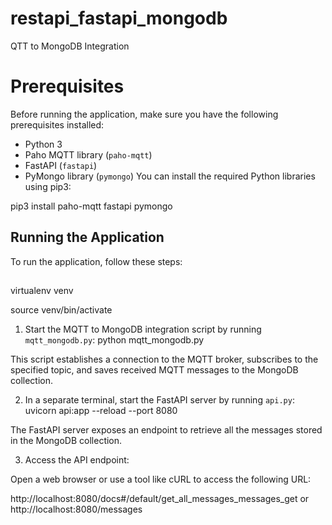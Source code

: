 # restapi_fastapi_mongodb
QTT to MongoDB Integration
# Prerequisites
Before running the application, make sure you have the following prerequisites installed:

- Python 3
- Paho MQTT library (`paho-mqtt`)
- FastAPI (`fastapi`)
- PyMongo library (`pymongo`)
You can install the required Python libraries using pip3:

pip3 install paho-mqtt fastapi pymongo

## Running the Application

To run the application, follow these steps:

##
virtualenv venv


source venv/bin/activate



1. Start the MQTT to MongoDB integration script by running `mqtt_mongodb.py`:
    python mqtt_mongodb.py

This script establishes a connection to the MQTT broker, subscribes to the specified topic, and saves received MQTT messages to the MongoDB collection.

2. In a separate terminal, start the FastAPI server by running `api.py`:
    uvicorn api:app --reload --port 8080

The FastAPI server exposes an endpoint to retrieve all the messages stored in the MongoDB collection.

3. Access the API endpoint:

Open a web browser or use a tool like cURL to access the following URL:

http://localhost:8080/docs#/default/get_all_messages_messages_get
or
http://localhost:8080/messages

